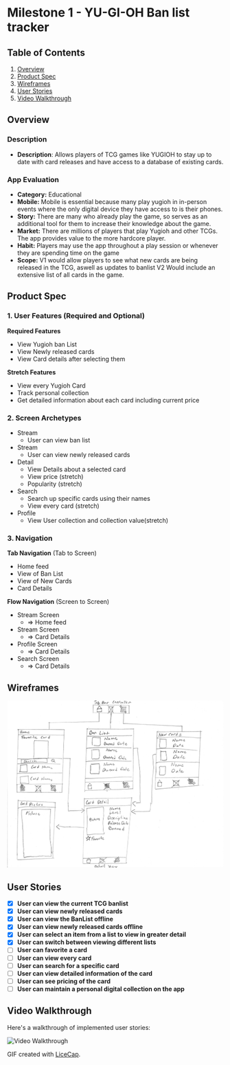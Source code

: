 # Milestone 1 - YU-GI-OH Ban list tracker

## Table of Contents

1. [Overview](#Overview)
1. [Product Spec](#Product-Spec)
1. [Wireframes](#Wireframes)
1. [User Stories](#User-Stories)
1. [Video Walkthrough](#Video-Walkthrough)

## Overview

### Description

- **Description**: Allows players of TCG games like YUGIOH to stay up to date with card releases and have access to a database of existing cards. 

### App Evaluation

 - **Category:** Educational
 - **Mobile:** Mobile is essential because many play yugioh in in-person events where the only digital device they have access to is their phones.
 - **Story:** There are many who already play the game, so serves as an additional tool for them to increase their knowledge about the game. 
 - **Market:** There are millions of players that play Yugioh and other TCGs. The app provides value to the more hardcore player. 
 - **Habit:** Players may use the app throughout a play session or whenever they are spending time on the game
 - **Scope:** V1 would allow players to see what new cards are being released in the TCG, aswell as updates to banlist V2 Would include an extensive list of all cards in the game. 

## Product Spec

### 1. User Features (Required and Optional)

**Required Features**

* View Yugioh ban List
* View Newly released cards
* View Card details after selecting them

**Stretch Features**

* View every Yugioh Card
* Track personal collection
* Get detailed information about each card including current price

### 2. Screen Archetypes

- Stream
  - User can view ban list
- Stream
  - User can view newly released cards
- Detail
  - View Details about a selected card
  - View price (stretch)
  - Popularity (stretch)
- Search
  - Search up specific cards using their names
  - View every card (stretch)
- Profile
  - View User collection and collection value(stretch)

### 3. Navigation

**Tab Navigation** (Tab to Screen)

* Home feed
* View of Ban List
* View of New Cards
* Card Details

**Flow Navigation** (Screen to Screen)

- Stream Screen
    - => Home feed
- Stream Screen
    - => Card Details
- Profile Screen
    - => Card Details
- Search Screen
    - => Card Details

## Wireframes
<img src="https://github.com/Group23CardTracker/Yugioh-Card-Tracker/blob/main/wireframes.jpg" width=600>

## User Stories

- [x] **User can view the current TCG banlist**
- [x] **User can view newly released cards**
- [x] **User can view the BanList offline**
- [x] **User can view newly released cards offline**
- [x] **User can select an item from a list to view in greater detail**
- [x] **User can switch between viewing different lists**
- [ ] **User can favorite a card**
- [ ] **User can view every card**
- [ ] **User can search for a specific card**
- [ ] **User can view detailed information of the card**
- [ ] **User can see pricing of the card**
- [ ] **User can maintain a personal digital collection on the app**

## Video Walkthrough

Here's a walkthrough of implemented user stories:

<img src='https://i.imgur.com/LVBbjUV.gif' title='Video Walkthrough' width='' alt='Video Walkthrough' />

GIF created with [LiceCap](http://www.cockos.com/licecap/).
